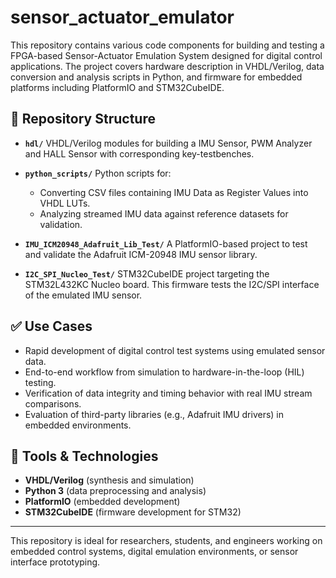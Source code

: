 # sensor_actuator_emulator

This repository contains various code components for building and testing a FPGA-based Sensor-Actuator Emulation System designed for digital control applications. The project covers hardware description in VHDL/Verilog, data conversion and analysis scripts in Python, and firmware for embedded platforms including PlatformIO and STM32CubeIDE.

## 📁 Repository Structure

- **`hdl/`**
  VHDL/Verilog modules for building a IMU Sensor, PWM Analyzer and HALL Sensor with corresponding key-testbenches.

- **`python_scripts/`**
  Python scripts for:
  - Converting CSV files containing IMU Data as Register Values into VHDL LUTs.
  - Analyzing streamed IMU data against reference datasets for validation.

- **`IMU_ICM20948_Adafruit_Lib_Test/`**
  A PlatformIO-based project to test and validate the Adafruit ICM-20948 IMU sensor library.

- **`I2C_SPI_Nucleo_Test/`**
  STM32CubeIDE project targeting the STM32L432KC Nucleo board. This firmware tests the I2C/SPI interface of the emulated IMU sensor.

## ✅ Use Cases

- Rapid development of digital control test systems using emulated sensor data.
- End-to-end workflow from simulation to hardware-in-the-loop (HIL) testing.
- Verification of data integrity and timing behavior with real IMU stream comparisons.
- Evaluation of third-party libraries (e.g., Adafruit IMU drivers) in embedded environments.

## 🔧 Tools & Technologies

- **VHDL/Verilog** (synthesis and simulation)
- **Python 3** (data preprocessing and analysis)
- **PlatformIO** (embedded development)
- **STM32CubeIDE** (firmware development for STM32)

---

This repository is ideal for researchers, students, and engineers working on embedded control systems, digital emulation environments, or sensor interface prototyping.

